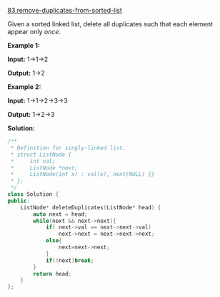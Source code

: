 [83.remove-duplicates-from-sorted-list](https://leetcode.com/problems/remove-duplicates-from-sorted-list/)  

Given a sorted linked list, delete all duplicates such that each element appear only _once_.

**Example 1:**

  
**Input:** 1->1->2
  
**Output:** 1->2
  

**Example 2:**

  
**Input:** 1->1->2->3->3
  
**Output:** 1->2->3  



**Solution:**  

```cpp
/**
 * Definition for singly-linked list.
 * struct ListNode {
 *     int val;
 *     ListNode *next;
 *     ListNode(int x) : val(x), next(NULL) {}
 * };
 */
class Solution {
public:
    ListNode* deleteDuplicates(ListNode* head) {
        auto next = head;
        while(next && next->next){
            if( next->val == next->next->val)
                next->next = next->next->next;
            else{
                next=next->next;
            }
            if(!next)break;
        }
        return head;
    }
};
```
      